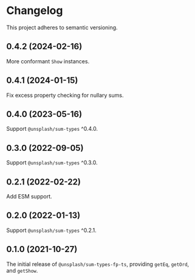 # Changelog

This project adheres to semantic versioning.

## 0.4.2 (2024-02-16)

More conformant `Show` instances.

## 0.4.1 (2024-01-15)

Fix excess property checking for nullary sums.

## 0.4.0 (2023-05-16)

Support `@unsplash/sum-types` ^0.4.0.

## 0.3.0 (2022-09-05)

Support `@unsplash/sum-types` ^0.3.0.

## 0.2.1 (2022-02-22)

Add ESM support.

## 0.2.0 (2022-01-13)

Support `@unsplash/sum-types` ^0.2.1.

## 0.1.0 (2021-10-27)

The initial release of `@unsplash/sum-types-fp-ts`, providing `getEq`, `getOrd`, and `getShow`.
